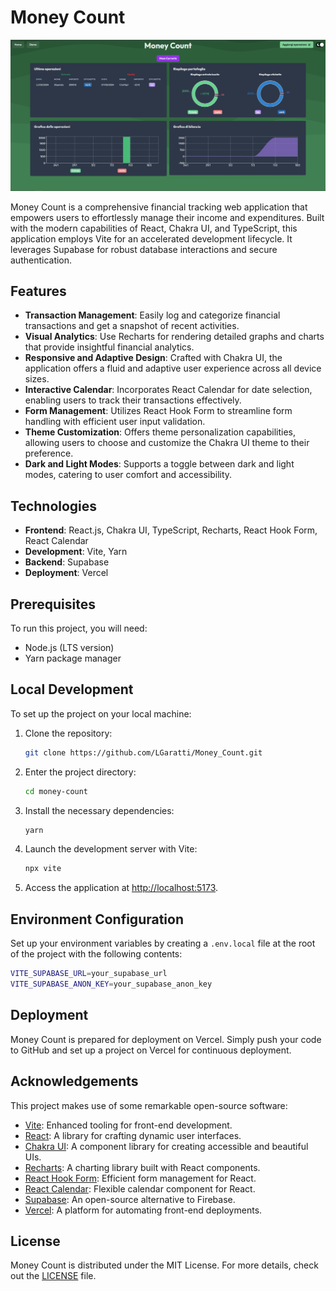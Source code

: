 # Money Count
![Main Menu Preview](https://github.com/LGaratti/Money_Count/blob/main/public/moneycount-dashboard.png)

Money Count is a comprehensive financial tracking web application that empowers users to effortlessly manage their income and expenditures. Built with the modern capabilities of React, Chakra UI, and TypeScript, this application employs Vite for an accelerated development lifecycle. It leverages Supabase for robust database interactions and secure authentication.

## Features

- **Transaction Management**: Easily log and categorize financial transactions and get a snapshot of recent activities.
- **Visual Analytics**: Use Recharts for rendering detailed graphs and charts that provide insightful financial analytics.
- **Responsive and Adaptive Design**: Crafted with Chakra UI, the application offers a fluid and adaptive user experience across all device sizes.
- **Interactive Calendar**: Incorporates React Calendar for date selection, enabling users to track their transactions effectively.
- **Form Management**: Utilizes React Hook Form to streamline form handling with efficient user input validation.
- **Theme Customization**: Offers theme personalization capabilities, allowing users to choose and customize the Chakra UI theme to their preference.
- **Dark and Light Modes**: Supports a toggle between dark and light modes, catering to user comfort and accessibility.

## Technologies

- **Frontend**: React.js, Chakra UI, TypeScript, Recharts, React Hook Form, React Calendar
- **Development**: Vite, Yarn
- **Backend**: Supabase
- **Deployment**: Vercel

## Prerequisites

To run this project, you will need:

- Node.js (LTS version)
- Yarn package manager

## Local Development

To set up the project on your local machine:

1. Clone the repository:
   ```sh
   git clone https://github.com/LGaratti/Money_Count.git
   ```

2. Enter the project directory:
   ```sh
   cd money-count
   ```

3. Install the necessary dependencies:
   ```sh
   yarn
   ```

4. Launch the development server with Vite:
   ```sh
   npx vite
   ```

5. Access the application at [http://localhost:5173](http://localhost:5173).

## Environment Configuration

Set up your environment variables by creating a `.env.local` file at the root of the project with the following contents:

```sh
VITE_SUPABASE_URL=your_supabase_url
VITE_SUPABASE_ANON_KEY=your_supabase_anon_key
```

## Deployment

Money Count is prepared for deployment on Vercel. Simply push your code to GitHub and set up a project on Vercel for continuous deployment.

## Acknowledgements

This project makes use of some remarkable open-source software:

- [Vite](https://vitejs.dev/): Enhanced tooling for front-end development.
- [React](https://reactjs.org/): A library for crafting dynamic user interfaces.
- [Chakra UI](https://chakra-ui.com/): A component library for creating accessible and beautiful UIs.
- [Recharts](http://recharts.org/): A charting library built with React components.
- [React Hook Form](https://react-hook-form.com/): Efficient form management for React.
- [React Calendar](https://www.npmjs.com/package/react-calendar): Flexible calendar component for React.
- [Supabase](https://supabase.io/): An open-source alternative to Firebase.
- [Vercel](https://vercel.com/): A platform for automating front-end deployments.

## License

Money Count is distributed under the MIT License. For more details, check out the [LICENSE](LICENSE) file.
